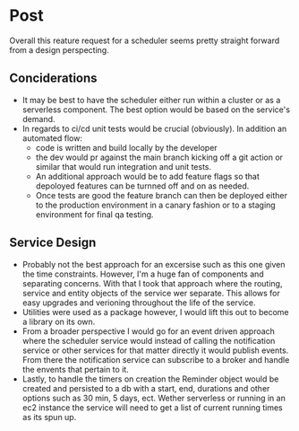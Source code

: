 # Post

Overall this reature request for a scheduler seems pretty straight forward from a design perspecting. 

## Conciderations
- It may be best to have the scheduler either run within a cluster or as a serverless component. The best option would be based on the service's demand. 
- In regards to ci/cd unit tests would be crucial (obviously). In addition an automated flow:   
  - code is written and build locally by the developer
  - the dev would pr against the main branch kicking off a git action or similar that would run integration and unit tests. 
  - An additional approach would be to add feature flags so that depoloyed features can be turnned off and on as needed. 
  - Once tests are good the feature branch can then be deployed either to the production environment in a canary fashion or to a staging environment for final qa testing. 
  
## Service Design

- Probably not the best approach for an excersise such as this one given the time constraints. However, I'm a huge fan of components and separating concerns. With that I took that approach where the routing, service and entity objects of the service wer separate. This allows for easy upgrades and verioning throughout the life of the service. 
- Utilities were used as a package however, I would lift this out to become a library on its own.
- From a broader perspective I would go for an event driven approach where the scheduler service would instead of calling the notification service or other services for that matter directly it would publish events. From there the notification service can subscribe to a broker and handle the envents that pertain to it. 
- Lastly, to handle the timers on creation the Reminder object would be created and persisted to a db with a start, end, durations and other options such as 30 min, 5 days, ect. Wether serverless or running in an ec2 instance the service will need to get a list of current running times as its spun up.  